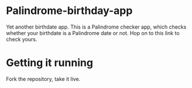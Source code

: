 # Palindrome-birthday-app

Yet another birthdate app. This is a Palindrome checker app, which checks whether your birthdate is a Palindrome date or not. Hop on to this link to check yours.


# Getting it running
Fork the repository, take it live.
